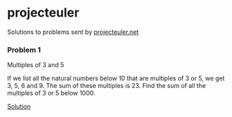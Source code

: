 # projecteuler

Solutions to problems sent by [projecteuler.net](https://projecteuler.net/)
### Problem 1
Multiples of 3  and  5

If we list  all the natural numbers below 10 that are multiples of 3  or  5, we get 3, 5, 6  and  9. The sum of these multiples is  23.
Find the sum of all the multiples of 3  or  5 below 1000.

[Solution](https://github.com/shimanaa/projecteuler/blob/main/newfolder/problem1.py)



